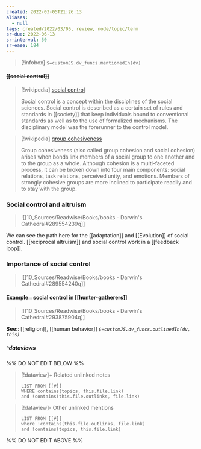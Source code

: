 ```yaml
---
created: 2022-03-05T21:26:13 
aliases:
  - null
tags: created/2022/03/05, review, node/topic/term
sr-due: 2022-06-13
sr-interval: 50
sr-ease: 184
---
```

> [!infobox]
`$=customJS.dv_funcs.mentionedIn(dv)`

#### <s class="topic-title">[[social control]]</s>

> [!wikipedia] [social control](https://en.wikipedia.org/wiki/Social%20control)
> 
> Social control is a concept within the disciplines of the social sciences. Social control is described as a certain set of rules and standards in [[society]] that keep individuals bound to conventional standards as well as to the use of formalized mechanisms. The disciplinary model was the forerunner to the control model.
>


> [!wikipedia] [group cohesiveness](https://en.wikipedia.org/wiki/Group%20cohesiveness)
> 
> Group cohesiveness (also called group cohesion and social cohesion) arises when bonds link members of a social group to one another and to the group as a whole. Although cohesion is a multi-faceted process, it can be broken down into four main components: social relations, task relations, perceived unity, and emotions. Members of strongly cohesive groups are more inclined to participate readily and to stay with the group.
>

### Social control and altruism

> ![[10_Sources/Readwise/Books/books - Darwin's Cathedral#289554239q]]

We can see the path here for the [[adaptation]] and [[Evolution]] of social control.
[[reciprocal altruism]] and social control work in a [[feedback loop]].


### Importance of social control
> ![[10_Sources/Readwise/Books/books - Darwin's Cathedral#289554240q]]
#### Example:: social control in [[hunter-gatherers]]
> ![[10_Sources/Readwise/Books/books - Darwin's Cathedral#293875904q]]

**See**:: [[religion]], [[human behavior]]
*`$=customJS.dv_funcs.outlinedIn(dv, this)`*

##### ^dataviews

%% DO NOT EDIT BELOW %%
> [!dataview]+ Related unlinked notes
> ```dataview
> LIST FROM [[#]]
> WHERE contains(topics, this.file.link)
> and !contains(this.file.outlinks, file.link)
> ```
 
> [!dataview]- Other unlinked mentions
> ```dataview
> LIST FROM [[#]]
> where !contains(this.file.outlinks, file.link)
> and !contains(topics, this.file.link)
> ```

%% DO NOT EDIT ABOVE %%